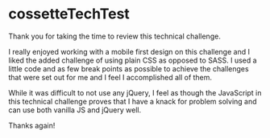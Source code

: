 # cossetteTechTest
Thank you for taking the time to review this technical challenge. 

I really enjoyed working with a mobile first design on this challenge and I liked the added challenge of using plain CSS as opposed
to SASS. I used a little code and as few break points as possible to achieve the challenges that were set out for me and I feel
I accomplished all of them. 

While it was difficult to not use any jQuery, I feel as though the JavaScript in this technical challenge proves that I have a 
knack for problem solving and can use both vanilla JS and jQuery well. 

Thanks again! 
